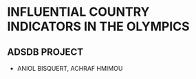 # INFLUENTIAL COUNTRY INDICATORS IN THE OLYMPICS

##  ADSDB PROJECT

- ANIOL BISQUERT, ACHRAF HMIMOU
